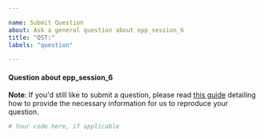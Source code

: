 ```yaml
---

name: Submit Question
about: Ask a general question about epp_session_6
title: "QST:"
labels: "question"

---
```


#### Question about epp_session_6

**Note**: If you'd still like to submit a question, please read [this guide](
https://matthewrocklin.com/blog/work/2018/02/28/minimal-bug-reports) detailing how to
provide the necessary information for us to reproduce your question.

```python
# Your code here, if applicable
```
